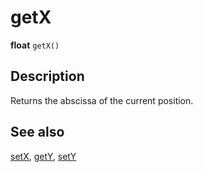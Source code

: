 # getX

**float** `getX()`

## Description

Returns the abscissa of the current position.

## See also

[setX](setX.md), [getY](getY.md), [setY](setY.md)